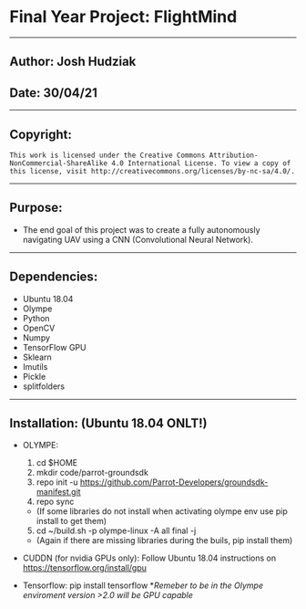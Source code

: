 # Final Year Project: FlightMind
***
## Author: Josh Hudziak
## Date: 30/04/21
***
## Copyright:
    This work is licensed under the Creative Commons Attribution-NonCommercial-ShareAlike 4.0 International License. To view a copy of this license, visit http://creativecommons.org/licenses/by-nc-sa/4.0/.
***
## Purpose:
 * The end goal of this project was to create a fully autonomously navigating UAV using a CNN (Convolutional Neural Network). 
***
## Dependencies: 
* Ubuntu 18.04
* Olympe 
* Python
* OpenCV
* Numpy
* TensorFlow GPU
* Sklearn
* Imutils
* Pickle
* splitfolders
***
## Installation: (Ubuntu 18.04 ONLT!)
* OLYMPE:
    1. cd $HOME
    2. mkdir code/parrot-groundsdk
    3. repo init -u https://github.com/Parrot-Developers/groundsdk-manifest.git
    4. repo sync
    + (If some libraries do not install when activating olympe env use pip install to get them)
    5. cd ~/build.sh -p olympe-linux -A all final -j
    + (Again if there are missing libraries during the buils, pip install them)

* CUDDN (for nvidia GPUs only):
    Follow Ubuntu 18.04 instructions on
    https://tensorflow.org/install/gpu

* Tensorflow:
    pip install tensorflow **Remeber to be in the Olympe enviroment *version >2.0 will be GPU capable**
